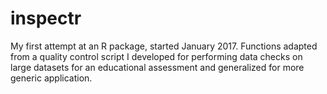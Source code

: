 # inspectr
My first attempt at an R package, started January 2017. Functions adapted from a quality control script I developed for performing data checks on large datasets for an educational assessment and generalized for more generic application.
